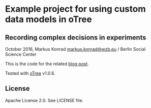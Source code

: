 # Example project for using custom data models in oTree

## Recording complex decisions in experiments

October 2016, Markus Konrad <markus.konrad@wzb.eu> / Berlin Social Science Center

This is the code for the related [blog post](https://datascience.blog.wzb.eu/2016/10/31/using-custom-data-models-in-otree/).

Tested with [oTree](http://www.otree.org/) v1.0.6.

## License

Apache License 2.0. See LICENSE file.